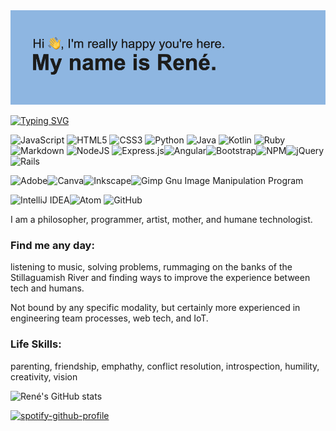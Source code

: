 

<img src="https://github.com/ReneCapella/ReneCapella/blob/main/header.png">

[![Typing SVG](https://readme-typing-svg.herokuapp.com/?lines=What+kind+of+projects?;All+the+projects.+)](https://git.io/typing-svg)

![JavaScript](https://img.shields.io/badge/javascript-%23323330.svg?style=for-the-badge&logo=javascript&logoColor=%23F7DF1E) ![HTML5](https://img.shields.io/badge/html5-%23E34F26.svg?style=for-the-badge&logo=html5&logoColor=white) ![CSS3](https://img.shields.io/badge/css3-%231572B6.svg?style=for-the-badge&logo=css3&logoColor=white) ![Python](https://img.shields.io/badge/python-%2314354C.svg?style=for-the-badge&logo=python&logoColor=white) ![Java](https://img.shields.io/badge/java-%23ED8B00.svg?style=for-the-badge&logo=java&logoColor=white) ![Kotlin](https://img.shields.io/badge/kotlin-%230095D5.svg?style=for-the-badge&logo=kotlin&logoColor=white) ![Ruby](https://img.shields.io/badge/ruby-%23CC342D.svg?style=for-the-badge&logo=ruby&logoColor=white) ![Markdown](https://img.shields.io/badge/markdown-%23000000.svg?style=for-the-badge&logo=markdown&logoColor=white)
 ![NodeJS](https://img.shields.io/badge/node.js-%2343853D.svg?style=for-the-badge&logo=node.js&logoColor=white)
 ![Express.js](https://img.shields.io/badge/express.js-%23404d59.svg?style=for-the-badge&logo=express&logoColor=%2361DAFB)![Angular](https://img.shields.io/badge/angular-%23DD0031.svg?style=for-the-badge&logo=angular&logoColor=white)![Bootstrap](https://img.shields.io/badge/bootstrap-%23563D7C.svg?style=for-the-badge&logo=bootstrap&logoColor=white)![NPM](https://img.shields.io/badge/NPM-%23000000.svg?style=for-the-badge&logo=npm&logoColor=white)![jQuery](https://img.shields.io/badge/jquery-%230769AD.svg?style=for-the-badge&logo=jquery&logoColor=white)![Rails](https://img.shields.io/badge/rails-%23CC0000.svg?style=for-the-badge&logo=ruby-on-rails&logoColor=white)

![Adobe](https://img.shields.io/badge/adobe-%23FF0000.svg?style=for-the-badge&logo=adobe&logoColor=white)![Canva](https://img.shields.io/badge/Canva-%2300C4CC.svg?style=for-the-badge&logo=Canva&logoColor=white)![Inkscape](https://img.shields.io/badge/Inkscape-e0e0e0?style=for-the-badge&logo=inkscape&logoColor=080A13)![Gimp Gnu Image Manipulation Program](https://img.shields.io/badge/Gimp-657D8B?style=for-the-badge&logo=gimp&logoColor=FFFFFF)

![IntelliJ IDEA](https://img.shields.io/badge/IntelliJIDEA-000000.svg?style=for-the-badge&logo=intellij-idea&logoColor=white)![Atom](https://img.shields.io/badge/Atom-%2366595C.svg?style=for-the-badge&logo=atom&logoColor=white)	![GitHub](https://img.shields.io/badge/github-%23121011.svg?style=for-the-badge&logo=github&logoColor=white)

I am a philosopher, programmer, artist, mother, and humane technologist.

### Find me any day: 

listening to music, solving problems, rummaging on the banks of the Stillaguamish River and finding ways to improve the experience between tech and humans.

Not bound by any specific modality, but certainly more experienced in engineering team processes, web tech, and IoT.

### Life Skills: 

parenting, friendship, emphathy, conflict resolution, introspection, humility, creativity, vision

![René's GitHub stats](https://github-readme-stats.vercel.app/api?username=renecapella&count_private=true&show_icons=true&theme=radical)

[![spotify-github-profile](https://spotify-github-profile.vercel.app/api/view?uid=12125090128&cover_image=true&theme=default)](https://github.com/kittinan/spotify-github-profile)







<!--
**ReneCapella/ReneCapella** is a ✨ _special_ ✨ repository because its `README.md` (this file) appears on your GitHub profile.

Code Saving Space:
<img src="https://goodreads-readme-2ekayy5qq-renecapella.vercel.app/api/book.py">

<br>
<img src="https://github-readme-linkedin-plum.vercel.app/user?username=amandarenecapella" width="800" height="100" />
<div align="center">
  <img src="https://github-readme-linkedin-plum.vercel.app/experience?username=amandarenecapella" width="500" height="700" />
  <img src="https://github-readme-linkedin-plum.vercel.app/skills?username=amandarenecapella" width="400" height="700" />
</div>
<div align="center">
<img src="https://github-readme-linkedin-plum.vercel.app/education?username=amandarenecapella" width="450" height="150" />
<img src="https://github-readme-linkedin-plum.vercel.app/languages?username=amandarenecapella" width="400" height="150" />
</div>
<br>

Here are some ideas to get you started:

- 🔭 I’m currently working on ...
- 🌱 I’m currently learning ...
- 👯 I’m looking to collaborate on ...
- 🤔 I’m looking for help with ...
- 💬 Ask me about ...
- 📫 How to reach me: ...
- 😄 Pronouns: ...
- ⚡ Fun fact: ...
-->
